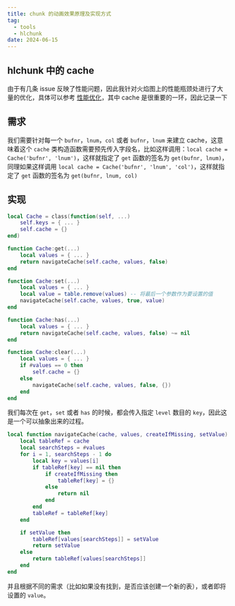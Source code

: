 ```yaml
---
title: chunk 的动画效果原理及实现方式
tag:
  - tools
  - hlchunk
date: 2024-06-15
---
```


## hlchunk 中的 cache

由于有几条 issue 反映了性能问题，因此我针对火焰图上的性能瓶颈处进行了大量的优化，具体可以参考 [性能优化](./profile.md)，其中 cache 是很重要的一环，因此记录一下

## 需求

我们需要针对每一个 `bufnr`，`lnum`，`col` 或者 `bufnr`，`lnum` 来建立 cache，这意味着这个 `cache` 类构造函数需要预先传入字段名，比如这样调用：`local cache = Cache('bufnr', 'lnum')`，这样就指定了 `get` 函数的签名为 `get(bufnr, lnum)`，同理如果这样调用 `local cache = Cache('bufnr', 'lnum', 'col')`，这样就指定了 `get` 函数的签名为 `get(bufnr, lnum, col)`

## 实现

```lua
local Cache = class(function(self, ...)
    self.keys = { ... }
    self.cache = {}
end)

function Cache:get(...)
    local values = { ... }
    return navigateCache(self.cache, values, false)
end

function Cache:set(...)
    local values = { ... }
    local value = table.remove(values) -- 将最后一个参数作为要设置的值
    navigateCache(self.cache, values, true, value)
end

function Cache:has(...)
    local values = { ... }
    return navigateCache(self.cache, values, false) ~= nil
end

function Cache:clear(...)
    local values = { ... }
    if #values == 0 then
        self.cache = {}
    else
        navigateCache(self.cache, values, false, {})
    end
end
```

我们每次在 `get`，`set` 或者 `has` 的时候，都会传入指定 `level` 数目的 `key`，因此这是一个可以抽象出来的过程。

```lua
local function navigateCache(cache, values, createIfMissing, setValue)
    local tableRef = cache
    local searchSteps = #values
    for i = 1, searchSteps - 1 do
        local key = values[i]
        if tableRef[key] == nil then
            if createIfMissing then
                tableRef[key] = {}
            else
                return nil
            end
        end
        tableRef = tableRef[key]
    end

    if setValue then
        tableRef[values[searchSteps]] = setValue
        return setValue
    else
        return tableRef[values[searchSteps]]
    end
end
```

并且根据不同的需求（比如如果没有找到，是否应该创建一个新的表），或者即将设置的 `value`。
